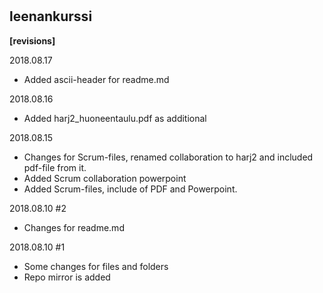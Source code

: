 #

## leenankurssi

**[revisions]**

2018.08.17
+ Added ascii-header for readme.md

2018.08.16
+ Added harj2_huoneentaulu.pdf as additional

2018.08.15 
+ Changes for Scrum-files, renamed collaboration to harj2 and included pdf-file from it.
+ Added Scrum collaboration powerpoint
+ Added Scrum-files, include of PDF and Powerpoint.

2018.08.10 #2
+ Changes for readme.md

2018.08.10 #1
+ Some changes for files and folders
+ Repo mirror is added
